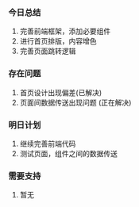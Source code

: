 ### 今日总结
1. 完善前端框架，添加必要组件
2. 进行首页排版，内容增色
3. 完善页面跳转逻辑

### 存在问题
1. 首页设计出现偏差(已解决)
2. 页面间数据传送出现问题 (正在解决)

### 明日计划
1. 继续完善前端代码
2. 测试页面，组件之间的数据传送

### 需要支持
1. 暂无
